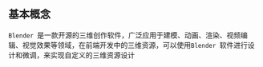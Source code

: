 ## 基本概念

`Blender `是一款开源的三维创作软件，广泛应用于建模、动画、渲染、视频编辑、视觉效果等领域，在前端开发中的三维资源，可以使用`Blender `软件进行设计和微调，来实现自定义的三维资源设计

